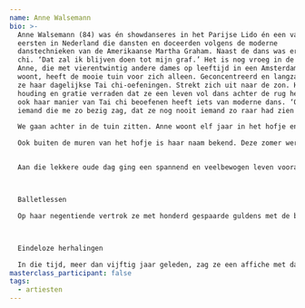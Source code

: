 ```yaml
---
name: Anne Walsemann
bio: >-
  Anne Walsemann (84) was én showdanseres in het Parijse Lido én een van de
  eersten in Nederland die dansten en doceerden volgens de moderne
  danstechnieken van de Amerikaanse Martha Graham. Naast de dans was er ook Tai
  chi. ‘Dat zal ik blijven doen tot mijn graf.’ Het is nog vroeg in de ochtend.
  Anne, die met vierentwintig andere dames op leeftijd in een Amsterdams hofje
  woont, heeft de mooie tuin voor zich alleen. Geconcentreerd en langzaam doet
  ze haar dagelijkse Tai chi-oefeningen. Strekt zich uit naar de zon. Haar fiere
  houding en gratie verraden dat ze een leven vol dans achter de rug heeft. Maar
  ook haar manier van Tai chi beoefenen heeft iets van moderne dans. ‘Ooit zei
  iemand die me zo bezig zag, dat ze nog nooit iemand zo raar had zien dansen.’ 

  We gaan achter in de tuin zitten. Anne woont elf jaar in het hofje en alle bewoners zijn eraan gewend dat ze elke dag Tai chi doet. ‘In het begin dachten ze: die doet maar wat, maar sinds ik de bewoners lesgeef beginnen ze het te begrijpen en krijg ik respect.’

  Ook buiten de muren van het hofje is haar naam bekend. Deze zomer werd ze gevraagd om in het buurthuis een zomercursus te geven aan ouderen. Een paar dagen voor ons gesprek volgde ik daar op haar uitnodiging een les Chi kung-oefeningen, nauw verwant aan Tai chi. Op een ontspannen, leuke manier leerde ik met een groep jeugdige oudere dames van Anne ‘de kraanvogel’ en andere oefeningen die je jong en soepel houden. Als je ouder wordt verharden je zenuwen, en als je je armen beweegt zoals een kraanvogel zijn vleugels, dan verzacht je de zenuwen van je schouders en krijg je ruimte. Daarnaast stimuleerden we onze energiebanen door op onze armen en benen te kloppen. ‘Oefeningen die je elke dag kan doen om lekker oud te worden,’ aldus Anne, die daar zelf het beste voorbeeld van is.


  Aan die lekkere oude dag ging een spannend en veelbewogen leven vooraf. Met alles wat Anne heeft meegemaakt zou je dit blad met gemak kunnen vullen. Ze bracht haar jeugd door in een kindertehuis nadat haar vader was gestorven en haar moeder de zorg voor de acht kinderen niet aankon. Toen ze in het kindertehuis kwam wist ze direct: nu sta ik er alleen voor. Zonder dat iemand er weet van had maakte ze later schoon bij haar broer, die in ruil daarvoor haar balletles betaalde. Dansen was wat ze het liefste wilde. 



  Balletlessen

  Op haar negentiende vertrok ze met honderd gespaarde guldens met de boot naar Londen. Ze wilde weg. Na drie nachten bij het Leger des Heils had ze nog maar zes shilling op zak. Ze ging op een bankje in het St James's Park zitten en besloot te wachten tot er iets gebeurde. Die gedachte was zo geruststellend dat ze totaal ontspande. Op het bankje ontmoette ze een mooie, grote Ghanese man die haar meenam naar een au pair-bureau, dat haar bij een goed gezin onderbracht. En zo, binnen een paar uur, had ze van helemaal niks álles wat nodig was om het goed te hebben. De mogelijkheid om Engels te leren, balletlessen te nemen én zakgeld te krijgen! In Ierland ontmoette ze ‘Miss Bluebell’, die haar uitnodigde om in het Parijse Lido te komen dansen, bij de Bluebell Girls. Alleen lange meisjes mochten meedoen. Ze heeft nog steeds een map met gekleurde veren van de kostuums. Terug in Nederland werd ze door danser Koert Stuyf uitgenodigd om mee te doen in zijn Contemporary Dance Company in Amsterdam, waar ze vier jaar danste volgens de Martha Graham-techniek, die haar weer zo inspireerde dat ze haar eigen studio in Den Haag begon. 



  Eindeloze herhalingen

  In die tijd, meer dan vijftig jaar geleden, zag ze een affiche met daarop een kleine Chinese man die stralend, met hoog opgeheven armen langs het strand liep. Zijn uitstraling was zo mooi dat ze dacht: dat wil ik ook. Hij gaf een workshop Tai chi in Duitsland; ze ging ernaartoe en het klikte. Zijn naam was Gia fu Feng. Hij leerde haar de choreografie, de bewegingen, de ademhaling. ‘Maar ik heb het zelf moeten uitvinden door eindeloze herhalingen en oefeningen. Je voelt of het goed zit.’  Eén keer in de week neemt ze een dag vrij en gaat ze lopen en zwemmen buiten de stad. ‘Maar dan,’ zegt Anne, ‘kan ik niet wachten totdat ik de volgende morgen weer kan beginnen met Tai chi. Elke keer leer ik weer bij. Heerlijk. Ik blijf dit gewoon lekker doen tot het graf.’
masterclass_participant: false
tags:
  - artiesten
---
```

